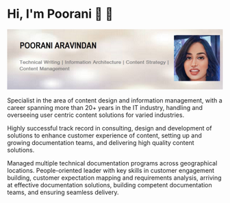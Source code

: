 # Hi, I'm Poorani 👋 👩

<img src="https://github.com/pooraniarvind/pooraniarvind.github.io/blob/master/images/new-banner.jpg" alt="banner that says Poorani Aravindan - Technical Writing | Information Architecture | Content Strategy | Content Management alongside a cartoon illustration of Poorani">

Specialist in the area of content design and information management, with a career spanning more than 20+ years
in the IT industry, handling and overseeing user centric content solutions for varied industries.

Highly successful track record in consulting, design and development of solutions to enhance customer experience
of content, setting up and growing documentation teams, and delivering high quality content solutions. 

Managed multiple technical documentation programs across geographical locations. People-oriented leader with key skills in
customer engagement building, customer expectation mapping and requirements analysis, arriving at effective
documentation solutions, building competent documentation teams, and ensuring seamless delivery.
